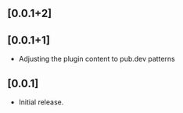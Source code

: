 ## [0.0.1+2]
## [0.0.1+1]
* Adjusting the plugin content to pub.dev patterns

## [0.0.1]
* Initial release.
